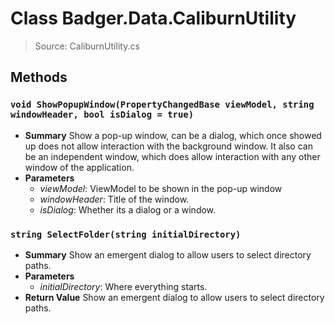 # Class Badger.Data.CaliburnUtility
> Source: CaliburnUtility.cs
## Methods
### ``void ShowPopupWindow(PropertyChangedBase viewModel, string windowHeader, bool isDialog = true)``
* **Summary**
  Show a pop-up window, can be a dialog, which once showed up does not allow interaction with the background window. It also can be an independent window, which does allow interaction with any other window of the application.
* **Parameters**
  * _viewModel_: ViewModel to be shown in the pop-up window
  * _windowHeader_: Title of the window.
  * _isDialog_: Whether its a dialog or a window.
### ``string SelectFolder(string initialDirectory)``
* **Summary**
  Show an emergent dialog to allow users to select directory paths.
* **Parameters**
  * _initialDirectory_: Where everything starts.
* **Return Value**
  Show an emergent dialog to allow users to select directory paths.
